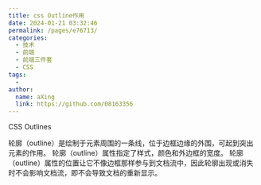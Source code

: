 ```yaml
---
title: css Outline作用
date: 2024-01-21 03:32:46
permalink: /pages/e76713/
categories:
  - 技术
  - 前端
  - 前端三件套
  - CSS
tags:
  - 
author: 
  name: aXing
  link: https://github.com/08163356
---
```

CSS Outlines

轮廓（outline）是绘制于元素周围的一条线，位于边框边缘的外围，可起到突出元素的作用。 轮廓（outline）属性指定了样式，颜色和外边框的宽度。 轮廓（outline）属性的位置让它不像边框那样参与到文档流中，因此轮廓出现或消失时不会影响文档流，即不会导致文档的重新显示。